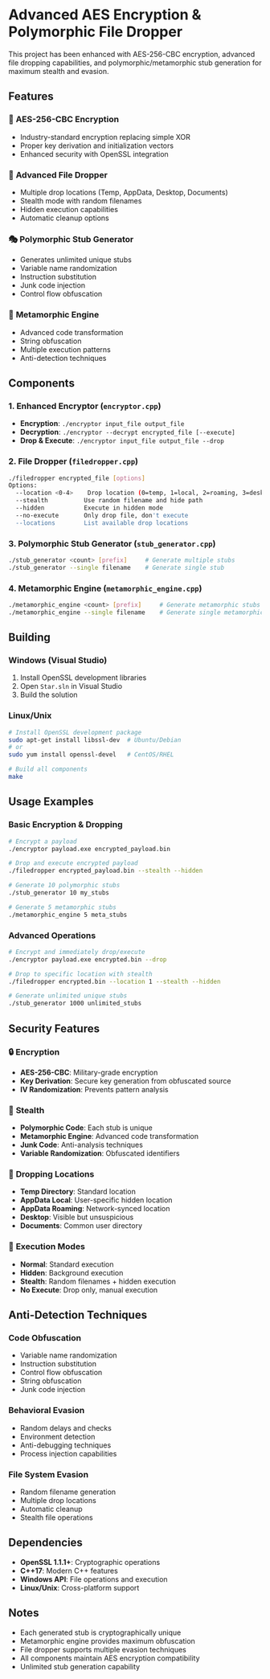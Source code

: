# Advanced AES Encryption & Polymorphic File Dropper

This project has been enhanced with AES-256-CBC encryption, advanced file dropping capabilities, and polymorphic/metamorphic stub generation for maximum stealth and evasion.

## Features

### 🔐 **AES-256-CBC Encryption**
- Industry-standard encryption replacing simple XOR
- Proper key derivation and initialization vectors
- Enhanced security with OpenSSL integration

### 📁 **Advanced File Dropper**
- Multiple drop locations (Temp, AppData, Desktop, Documents)
- Stealth mode with random filenames
- Hidden execution capabilities
- Automatic cleanup options

### 🎭 **Polymorphic Stub Generator**
- Generates unlimited unique stubs
- Variable name randomization
- Instruction substitution
- Junk code injection
- Control flow obfuscation

### 🦠 **Metamorphic Engine**
- Advanced code transformation
- String obfuscation
- Multiple execution patterns
- Anti-detection techniques

## Components

### 1. **Enhanced Encryptor** (`encryptor.cpp`)
- **Encryption**: `./encryptor input_file output_file`
- **Decryption**: `./encryptor --decrypt encrypted_file [--execute]`
- **Drop & Execute**: `./encryptor input_file output_file --drop`

### 2. **File Dropper** (`filedropper.cpp`)
```bash
./filedropper encrypted_file [options]
Options:
  --location <0-4>    Drop location (0=temp, 1=local, 2=roaming, 3=desktop, 4=documents)
  --stealth          Use random filename and hide path
  --hidden           Execute in hidden mode
  --no-execute       Only drop file, don't execute
  --locations        List available drop locations
```

### 3. **Polymorphic Stub Generator** (`stub_generator.cpp`)
```bash
./stub_generator <count> [prefix]     # Generate multiple stubs
./stub_generator --single filename    # Generate single stub
```

### 4. **Metamorphic Engine** (`metamorphic_engine.cpp`)
```bash
./metamorphic_engine <count> [prefix]     # Generate metamorphic stubs
./metamorphic_engine --single filename    # Generate single metamorphic stub
```

## Building

### Windows (Visual Studio)
1. Install OpenSSL development libraries
2. Open `Star.sln` in Visual Studio
3. Build the solution

### Linux/Unix
```bash
# Install OpenSSL development package
sudo apt-get install libssl-dev  # Ubuntu/Debian
# or
sudo yum install openssl-devel   # CentOS/RHEL

# Build all components
make
```

## Usage Examples

### Basic Encryption & Dropping
```bash
# Encrypt a payload
./encryptor payload.exe encrypted_payload.bin

# Drop and execute encrypted payload
./filedropper encrypted_payload.bin --stealth --hidden

# Generate 10 polymorphic stubs
./stub_generator 10 my_stubs

# Generate 5 metamorphic stubs
./metamorphic_engine 5 meta_stubs
```

### Advanced Operations
```bash
# Encrypt and immediately drop/execute
./encryptor payload.exe encrypted.bin --drop

# Drop to specific location with stealth
./filedropper encrypted.bin --location 1 --stealth --hidden

# Generate unlimited unique stubs
./stub_generator 1000 unlimited_stubs
```

## Security Features

### 🔒 **Encryption**
- **AES-256-CBC**: Military-grade encryption
- **Key Derivation**: Secure key generation from obfuscated source
- **IV Randomization**: Prevents pattern analysis

### 🥷 **Stealth**
- **Polymorphic Code**: Each stub is unique
- **Metamorphic Engine**: Advanced code transformation
- **Junk Code**: Anti-analysis techniques
- **Variable Randomization**: Obfuscated identifiers

### 📍 **Dropping Locations**
- **Temp Directory**: Standard location
- **AppData Local**: User-specific hidden location
- **AppData Roaming**: Network-synced location
- **Desktop**: Visible but unsuspicious
- **Documents**: Common user directory

### 🎯 **Execution Modes**
- **Normal**: Standard execution
- **Hidden**: Background execution
- **Stealth**: Random filenames + hidden execution
- **No Execute**: Drop only, manual execution

## Anti-Detection Techniques

### **Code Obfuscation**
- Variable name randomization
- Instruction substitution
- Control flow obfuscation
- String obfuscation
- Junk code injection

### **Behavioral Evasion**
- Random delays and checks
- Environment detection
- Anti-debugging techniques
- Process injection capabilities

### **File System Evasion**
- Random filename generation
- Multiple drop locations
- Automatic cleanup
- Stealth file operations

## Dependencies

- **OpenSSL 1.1.1+**: Cryptographic operations
- **C++17**: Modern C++ features
- **Windows API**: File operations and execution
- **Linux/Unix**: Cross-platform support

## Notes

- Each generated stub is cryptographically unique
- Metamorphic engine provides maximum obfuscation
- File dropper supports multiple evasion techniques
- All components maintain AES encryption compatibility
- Unlimited stub generation capability